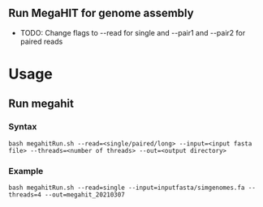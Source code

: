 ## Run MegaHIT for genome assembly


* TODO: Change flags to --read for single and --pair1 and --pair2 for paired reads

# Usage

## Run megahit
### Syntax

```
bash megahitRun.sh --read=<single/paired/long> --input=<input fasta file> --threads=<number of threads> --out=<output directory>
```

### Example
```
bash megahitRun.sh --read=single --input=inputfasta/simgenomes.fa --threads=4 --out=megahit_20210307
```
